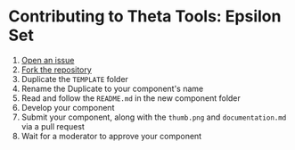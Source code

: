 # Contributing to Theta Tools: Epsilon Set

1. [Open an issue](https://github.com/theta-tools/epsilon-set/issues/new/choose)
2. [Fork the repository](https://github.com/theta-tools/epsilon-set/fork)
3. Duplicate the `TEMPLATE` folder
4. Rename the Duplicate to your component's name
5. Read and follow the `README.md` in the new component folder
6. Develop your component
7. Submit your component, along with the `thumb.png` and `documentation.md` via a pull request
8. Wait for a moderator to approve your component
